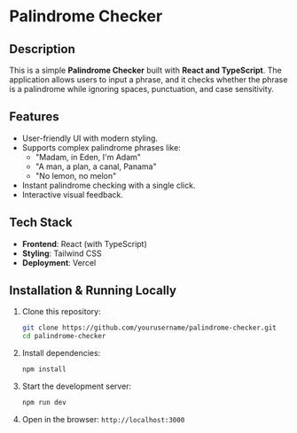 # Palindrome Checker

## Description
This is a simple **Palindrome Checker** built with **React and TypeScript**. The application allows users to input a phrase, and it checks whether the phrase is a palindrome while ignoring spaces, punctuation, and case sensitivity.

## Features
- User-friendly UI with modern styling.
- Supports complex palindrome phrases like:
  - "Madam, in Eden, I'm Adam"
  - "A man, a plan, a canal, Panama"
  - "No lemon, no melon"
- Instant palindrome checking with a single click.
- Interactive visual feedback.

## Tech Stack
- **Frontend**: React (with TypeScript)
- **Styling**: Tailwind CSS
- **Deployment**: Vercel
## Installation & Running Locally
1. Clone this repository:
   ```sh
   git clone https://github.com/yourusername/palindrome-checker.git
   cd palindrome-checker
   ```
2. Install dependencies:
   ```sh
   npm install
   ```
3. Start the development server:
   ```sh
   npm run dev
   ```
4. Open in the browser: `http://localhost:3000`

